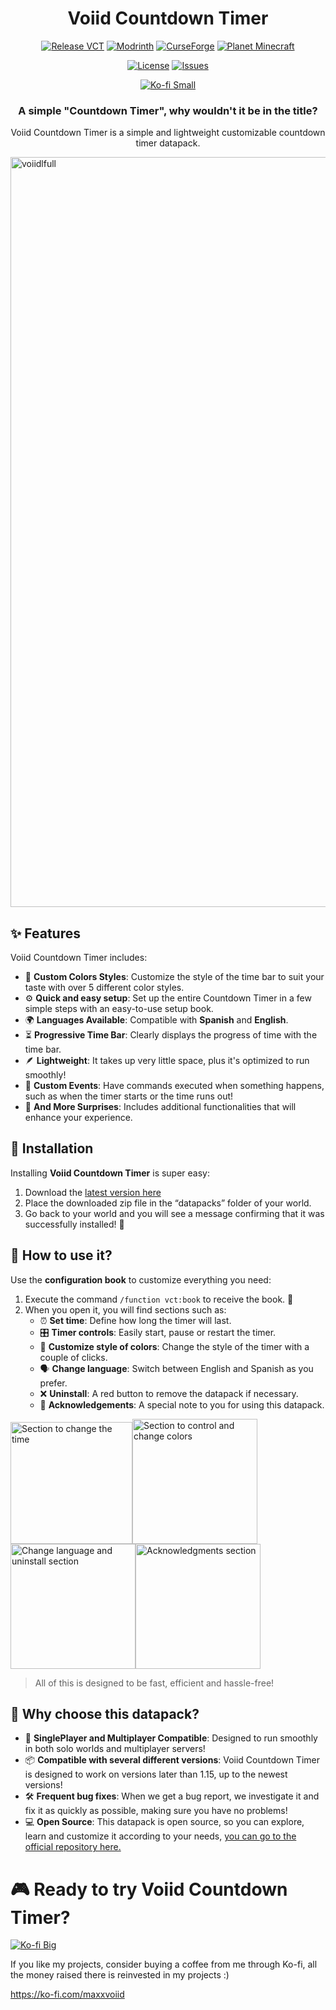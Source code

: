 <div align="center">

# Voiid Countdown Timer
[![Release VCT](https://img.shields.io/github/v/release/Voiid-Studios/voiidcountdown?style=for-the-badge&logo=github&label=Release&color=e99600 "View the latest release")](https://github.com/Voiid-Studios/voiidcountdown/releases)
[![Modrinth](https://img.shields.io/modrinth/dt/N6N9gUha?style=for-the-badge&logo=modrinth&label=Modrinth&color=%2300AF5C "View Modrinth page")](https://modrinth.com/datapack/voiid-countdown-timer)
[![CurseForge](https://img.shields.io/curseforge/dt/1145327?style=for-the-badge&logo=curseforge&label=CurseForge&color=F16436 "View CurseForge page")](https://curseforge.com/minecraft/data-packs/vct-voiid-countdown-timer/)
[![Planet Minecraft](https://img.shields.io/badge/Minecraft-planet?style=for-the-badge&label=Planet&color=669bbc)](https://curseforge.com/minecraft/data-packs/vct-voiid-countdown-timer/)

[![License](https://img.shields.io/badge/license-example?style=for-the-badge&label=Voiid%20Studios&color=ffffff "View the Voiid Studios public license")](https://github.com/Voiid-Studios/voiidstudios/blob/main/LICENSE.md)
[![Issues](https://img.shields.io/github/issues/Voiid-Studios/voiidcountdown?style=for-the-badge&logo=github&label=Issues&color=b744b8 "View or open an issue")](https://github.com/Voiid-Studios/voiidcountdown/issues)

[![Ko-fi Small](https://i.ibb.co/FKRcQdt/kofired-250px.png)](https://ko-fi.com/maxxvoiid)

### A simple "Countdown Timer", why wouldn't it be in the title?
Voiid Countdown Timer is a simple and lightweight customizable countdown timer datapack.

</div>

<img src="https://i.ibb.co/Bj5TTFV/vctbannerfull.png" alt="voiidlfull" width="1200"/>

## ✨ Features
Voiid Countdown Timer includes:
- 🎨 **Custom Colors Styles**: Customize the style of the time bar to suit your taste with over 5 different color styles.
- ⚙️ **Quick and easy setup**: Set up the entire Countdown Timer in a few simple steps with an easy-to-use setup book.
- 🌍 **Languages Available**: Compatible with **Spanish** and **English**.
- ⏳ **Progressive Time Bar**: Clearly displays the progress of time with the time bar.
- 🪶 **Lightweight**: It takes up very little space, plus it's optimized to run smoothly!
- 🎈 **Custom Events**: Have commands executed when something happens, such as when the timer starts or the time runs out!
- 🎁 **And More Surprises**: Includes additional functionalities that will enhance your experience.  

## 🚀 Installation
Installing **Voiid Countdown Timer** is super easy:
1. Download the [latest version here](https://github.com/Voiid-Studios/voiidcountdown/releases/latest)
2. Place the downloaded zip file in the “datapacks” folder of your world.
3. Go back to your world and you will see a message confirming that it was successfully installed! 🎉

## 📖 How to use it?
Use the **configuration book** to customize everything you need:
1. Execute the command `/function vct:book` to receive the book. 📘
2. When you open it, you will find sections such as:
   - ⏰ **Set time**: Define how long the timer will last.
   - 🎛️ **Timer controls**: Easily start, pause or restart the timer.
   - 🌈 **Customize style of colors**: Change the style of the timer with a couple of clicks.
   - 🗣️ **Change language**: Switch between English and Spanish as you prefer.
   - ❌ **Uninstall**: A red button to remove the datapack if necessary.
   - 💖 **Acknowledgements**: A special note to you for using this datapack.

<img src="https://i.ibb.co/CWJm2Xz/Screenshot-1.png" alt="Section to change the time" width="195"/><img src="https://i.ibb.co/Nstjg0J/Screenshot-2.png" alt="Section to control and change colors" width="200"/><img src="https://i.ibb.co/nghBfwX/Screenshot-3.png" alt="Change language and uninstall section" width="200"/><img src="https://i.ibb.co/yybBb9s/image.png" alt="Acknowledgments section" width="200"/>

> All of this is designed to be fast, efficient and hassle-free!

## 🌟 Why choose this datapack?
- 👥 **SinglePlayer and Multiplayer Compatible**: Designed to run smoothly in both solo worlds and multiplayer servers!
- 📦 **Compatible with several different versions**: Voiid Countdown Timer is designed to work on versions later than 1.15, up to the newest versions!
- 🛠️ **Frequent bug fixes**: When we get a bug report, we investigate it and fix it as quickly as possible, making sure you have no problems!
- 💻 **Open Source**: This datapack is open source, so you can explore, learn and customize it according to your needs, [you can go to the official repository here.](https://github.com/Voiid-Studios/voiidcountdown/)

# 🎮 Ready to try Voiid Countdown Timer?

[![Ko-fi Big](https://i.ibb.co/zHF6WmP/kofired-400px.png)](https://ko-fi.com/maxxvoiid)

If you like my projects, consider buying a coffee from me through Ko-fi, all the money raised there is reinvested in my projects :)

https://ko-fi.com/maxxvoiid
